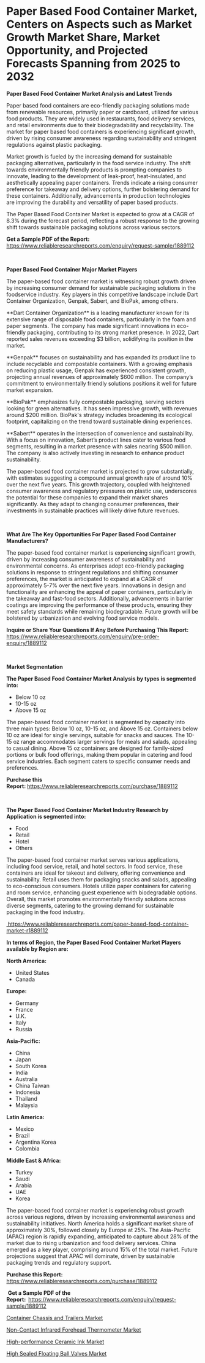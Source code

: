 <p><h1>Paper Based Food Container Market, Centers on Aspects such as Market Growth Market Share, Market Opportunity, and Projected Forecasts Spanning from 2025 to 2032</h1></p><p><strong>Paper Based Food Container Market Analysis and Latest Trends</strong></p>
<p><p>Paper based food containers are eco-friendly packaging solutions made from renewable resources, primarily paper or cardboard, utilized for various food products. They are widely used in restaurants, food delivery services, and retail environments due to their biodegradability and recyclability. The market for paper based food containers is experiencing significant growth, driven by rising consumer awareness regarding sustainability and stringent regulations against plastic packaging.</p><p>Market growth is fueled by the increasing demand for sustainable packaging alternatives, particularly in the food service industry. The shift towards environmentally friendly products is prompting companies to innovate, leading to the development of leak-proof, heat-insulated, and aesthetically appealing paper containers. Trends indicate a rising consumer preference for takeaway and delivery options, further bolstering demand for these containers. Additionally, advancements in production technologies are improving the durability and versatility of paper based products.</p><p>The Paper Based Food Container Market is expected to grow at a CAGR of 8.3% during the forecast period, reflecting a robust response to the growing shift towards sustainable packaging solutions across various sectors.</p></p>
<p><strong>Get a Sample PDF of the Report:&nbsp;</strong> <a href="https://www.reliableresearchreports.com/enquiry/request-sample/1889112?utm_campaign=11&utm_medium=2&utm_source=Github&utm_content=ia&utm_term=14012025&utm_id=paper-based-food-container">https://www.reliableresearchreports.com/enquiry/request-sample/1889112</a></p>
<p>&nbsp;</p>
<p><strong>Paper Based Food Container Major Market Players</strong></p>
<p><p>The paper-based food container market is witnessing robust growth driven by increasing consumer demand for sustainable packaging solutions in the foodservice industry. Key players in this competitive landscape include Dart Container Organization, Genpak, Sabert, and BioPak, among others.</p><p>**Dart Container Organization** is a leading manufacturer known for its extensive range of disposable food containers, particularly in the foam and paper segments. The company has made significant innovations in eco-friendly packaging, contributing to its strong market presence. In 2022, Dart reported sales revenues exceeding $3 billion, solidifying its position in the market. </p><p>**Genpak** focuses on sustainability and has expanded its product line to include recyclable and compostable containers. With a growing emphasis on reducing plastic usage, Genpak has experienced consistent growth, projecting annual revenues of approximately $600 million. The company’s commitment to environmentally friendly solutions positions it well for future market expansion.</p><p>**BioPak** emphasizes fully compostable packaging, serving sectors looking for green alternatives. It has seen impressive growth, with revenues around $200 million. BioPak's strategy includes broadening its ecological footprint, capitalizing on the trend toward sustainable dining experiences.</p><p>**Sabert** operates in the intersection of convenience and sustainability. With a focus on innovation, Sabert’s product lines cater to various food segments, resulting in a market presence with sales nearing $500 million. The company is also actively investing in research to enhance product sustainability.</p><p>The paper-based food container market is projected to grow substantially, with estimates suggesting a compound annual growth rate of around 10% over the next five years. This growth trajectory, coupled with heightened consumer awareness and regulatory pressures on plastic use, underscores the potential for these companies to expand their market shares significantly. As they adapt to changing consumer preferences, their investments in sustainable practices will likely drive future revenues.</p></p>
<p>&nbsp;</p>
<p><strong>What Are The Key Opportunities For Paper Based Food Container Manufacturers?</strong></p>
<p><p>The paper-based food container market is experiencing significant growth, driven by increasing consumer awareness of sustainability and environmental concerns. As enterprises adopt eco-friendly packaging solutions in response to stringent regulations and shifting consumer preferences, the market is anticipated to expand at a CAGR of approximately 5-7% over the next five years. Innovations in design and functionality are enhancing the appeal of paper containers, particularly in the takeaway and fast-food sectors. Additionally, advancements in barrier coatings are improving the performance of these products, ensuring they meet safety standards while remaining biodegradable. Future growth will be bolstered by urbanization and evolving food service models.</p></p>
<p><strong>Inquire or Share Your Questions If Any Before Purchasing This Report:</strong> <a href="https://www.reliableresearchreports.com/enquiry/pre-order-enquiry/1889112?utm_campaign=11&utm_medium=2&utm_source=Github&utm_content=ia&utm_term=14012025&utm_id=paper-based-food-container">https://www.reliableresearchreports.com/enquiry/pre-order-enquiry/1889112</a></p>
<p>&nbsp;</p>
<p><strong>Market Segmentation</strong></p>
<p><strong>The Paper Based Food Container Market Analysis by types is segmented into:</strong></p>
<p><ul><li>Below 10 oz</li><li>10-15 oz</li><li>Above 15 oz</li></ul></p>
<p><p>The paper-based food container market is segmented by capacity into three main types: Below 10 oz, 10-15 oz, and Above 15 oz. Containers below 10 oz are ideal for single servings, suitable for snacks and sauces. The 10-15 oz range accommodates larger servings for meals and salads, appealing to casual dining. Above 15 oz containers are designed for family-sized portions or bulk food offerings, making them popular in catering and food service industries. Each segment caters to specific consumer needs and preferences.</p></p>
<p><strong>Purchase this Report:&nbsp;</strong><a href="https://www.reliableresearchreports.com/purchase/1889112?utm_campaign=11&utm_medium=2&utm_source=Github&utm_content=ia&utm_term=14012025&utm_id=paper-based-food-container">https://www.reliableresearchreports.com/purchase/1889112</a></p>
<p>&nbsp;</p>
<p><strong>The Paper Based Food Container Market Industry Research by Application is segmented into:</strong></p>
<p><ul><li>Food</li><li>Retail</li><li>Hotel</li><li>Others</li></ul></p>
<p><p>The paper-based food container market serves various applications, including food service, retail, and hotel sectors. In food service, these containers are ideal for takeout and delivery, offering convenience and sustainability. Retail uses them for packaging snacks and salads, appealing to eco-conscious consumers. Hotels utilize paper containers for catering and room service, enhancing guest experience with biodegradable options. Overall, this market promotes environmentally friendly solutions across diverse segments, catering to the growing demand for sustainable packaging in the food industry.</p></p>
<p><a href="https://www.reliableresearchreports.com/paper-based-food-container-market-r1889112?utm_campaign=11&utm_medium=2&utm_source=Github&utm_content=ia&utm_term=14012025&utm_id=paper-based-food-container">&nbsp;https://www.reliableresearchreports.com/paper-based-food-container-market-r1889112</a></p>
<p><strong>In terms of Region, the Paper Based Food Container Market Players available by Region are:</strong></p>
<p>
    <p> <strong> North America: </strong>
        <ul>
            <li>United States</li>
            <li>Canada</li>
        </ul>
        </p> 
    <p> <strong> Europe: </strong>
        <ul>
            <li>Germany</li>
            <li>France</li>
            <li>U.K.</li>
            <li>Italy</li>
            <li>Russia</li>
        </ul>
        </p> 
    <p> <strong> Asia-Pacific: </strong>
        <ul>
            <li>China</li>
            <li>Japan</li>
            <li>South Korea</li>
            <li>India</li>
            <li>Australia</li>
            <li>China Taiwan</li>
            <li>Indonesia</li>
            <li>Thailand</li>
            <li>Malaysia</li>
        </ul>
        </p> 
    <p> <strong> Latin America: </strong>
        <ul>
            <li>Mexico</li>
            <li>Brazil</li>
            <li>Argentina Korea</li>
            <li>Colombia</li>
        </ul>
        </p> 
    <p> <strong> Middle East & Africa: </strong>
        <ul>
            <li>Turkey</li>
            <li>Saudi</li>
            <li>Arabia</li>
            <li>UAE</li>
            <li>Korea</li>
        </ul>
    </p>
    </p>
<p><p>The paper-based food container market is experiencing robust growth across various regions, driven by increasing environmental awareness and sustainability initiatives. North America holds a significant market share of approximately 30%, followed closely by Europe at 25%. The Asia-Pacific (APAC) region is rapidly expanding, anticipated to capture about 28% of the market due to rising urbanization and food delivery services. China emerged as a key player, comprising around 15% of the total market. Future projections suggest that APAC will dominate, driven by sustainable packaging trends and regulatory support.</p></p>
<p><strong>Purchase this Report: </strong><a href="https://www.reliableresearchreports.com/purchase/1889112?utm_campaign=11&utm_medium=2&utm_source=Github&utm_content=ia&utm_term=14012025&utm_id=paper-based-food-container">https://www.reliableresearchreports.com/purchase/1889112</a></p>
<p>&nbsp;<strong>Get a Sample PDF of the Report:&nbsp;&nbsp;</strong><a href="https://www.reliableresearchreports.com/enquiry/request-sample/1889112?utm_campaign=11&utm_medium=2&utm_source=Github&utm_content=ia&utm_term=14012025&utm_id=paper-based-food-container">https://www.reliableresearchreports.com/enquiry/request-sample/1889112</a></p>
<p><strong></strong></p>
<p><p><a href="https://github.com/triattwood9919/Market-Research-Report-List-1/blob/main/container-chassis-and-trailers-market.md?utm_campaign=11&utm_medium=2&utm_source=Github&utm_content=ia&utm_term=14012025&utm_id=paper-based-food-container">Container Chassis and Trailers Market</a></p><p><a href="https://github.com/stillsfloria19981/Market-Research-Report-List-1/blob/main/non-contact-infrared-forehead-thermometer-market.md?utm_campaign=11&utm_medium=2&utm_source=Github&utm_content=ia&utm_term=14012025&utm_id=paper-based-food-container">Non-Contact Infrared Forehead Thermometer Market</a></p><p><a href="https://github.com/gukenneth26571/Market-Research-Report-List-1/blob/main/high-performance-ceramic-ink-market.md?utm_campaign=11&utm_medium=2&utm_source=Github&utm_content=ia&utm_term=14012025&utm_id=paper-based-food-container">High-performance Ceramic Ink Market</a></p><p><a href="https://github.com/ChiragRp1/Market-Research-Report-List-7/blob/main/high-sealed-floating-ball-valves-market.md?utm_campaign=11&utm_medium=2&utm_source=Github&utm_content=ia&utm_term=14012025&utm_id=paper-based-food-container">High Sealed Floating Ball Valves Market</a></p></p>